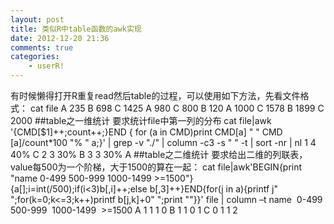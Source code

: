 ```yaml
---
layout: post
title: 类似R中table函数的awk实现
date: 2012-12-20 21:36
comments: true
categories: 
    - userR!
---
```

有时候懒得打开R重复read然后table的过程，可以使用如下方法，先看文件格式：
    cat file
    A 235
    B 698
    C 1425
    A 980
    C 800
    B 120
    A 1000
    C 1578
    B 1899
    C 2000
##table之一维统计
要求统计file中第一列的分布
    cat file|awk '{CMD[$1]++;count++;}END { for (a in CMD)print CMD[a] " " CMD [a]/count*100 "% " a;}' | grep -v "./" | column -c3 -s " " -t | sort -nr | nl
    1 4 40% C
    2 3 30% B
    3 3 30% A
##table之二维统计
要求给出二维的列联表，value每500为一个阶梯，大于1500的算在一起：
    cat file|awk&#039;BEGIN{print &quot;name 0-499 500-999 1000-1499 &gt;=1500&quot;}{a[];i=int(/500);if(i&lt;3)b[,i]++;else b[,3]++}END{for(j in a){printf j&quot; &quot;;for(k=0;k&lt;=3;k++)printf b[j,k]+0&quot; &quot;;print &quot;&quot;}}&#039; file | column –t
    name  0-499  500-999  1000-1499  &gt;=1500</pre>
    A 1 1 1 0
    B 1 1 0 1
    C 0 1 1 2
